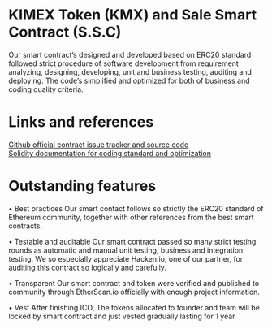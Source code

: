 <h1>KIMEX Token (KMX) and Sale Smart Contract (S.S.C)</h1>
Our smart contract’s designed and developed based on ERC20 standard followed strict procedure of software development from requirement analyzing, designing, developing, unit and business testing, auditing and deploying. The code’s simplified and optimized for both of business and coding quality criteria.

<h1>Links and references</h1>
<a href="" target="_blank">Github official contract issue tracker and source code</a> <br/>
<a href="https://ico.readthedocs.io/en/latest/" target="_blank">Solidity documentation for coding standard and optimization</a>

<h1>Outstanding features</h1>
•	Best practices
Our smart contact follows so strictly the ERC20 standard of Ethereum community, together with other references from the best smart contracts.

•	Testable and auditable
Our smart contract passed so many strict testing rounds as automatic and manual unit testing, business and integration testing. We so especially appreciate Hacken.io, one of our partner, for auditing this contract so logically and carefully.

•	Transparent
Our smart contract and token were verified and published to community through EtherScan.io officially with enough project information.

• Vest
After finishing ICO, The tokens allocated to founder and team will be locked by smart contract and just vested gradually lasting for 1 year
